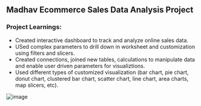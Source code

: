 ## Madhav Ecommerce Sales Data Analysis Project

### Project Learnings:

- Created interactive dashboard to track and analyze online sales data.
- USed complex parameters to drill down in worksheet and customization using filters and slicers.
- Created connections, joined new tables, calculations to manipulate data and enable user driven parameters for visualiztions.
- Used different types of customized visualization (bar chart, pie chart, donut chart, clustered bar chart, scatter chart, line chart, area charts, map slicers, etc). 

![image](https://github.com/piyush8227/Portfolio_Projects/assets/78916771/4aeb0e33-af38-4577-947b-892d408b3b48)
